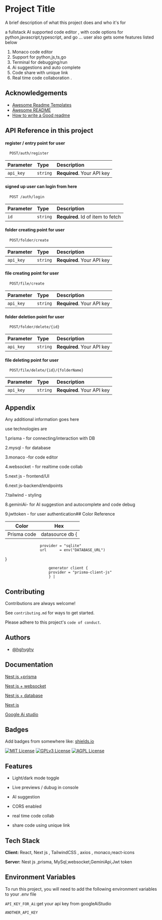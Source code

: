 
# Project Title

A brief description of what this project does and who it's for

a fullstack AI supported code editor , with code options for python,javascript,typescript, and go ... user also gets some features listed below 
1. Monaco code editor 
2. Support for python,js,ts,go  
3.  Terminal for debugging/run 
4. Ai suggestions and auto complete 
5. Code  share with unique link 
6. Real time code collaboration .
## Acknowledgements

 - [Awesome Readme Templates](https://awesomeopensource.com/project/elangosundar/awesome-README-templates)
 - [Awesome README](https://github.com/matiassingers/awesome-readme)
 - [How to write a Good readme](https://bulldogjob.com/news/449-how-to-write-a-good-readme-for-your-github-project)


## API Reference in this project 

#### register / entry point for user 

```http
  POST/auth/register 
```

| Parameter | Type     | Description                |
| :-------- | :------- | :------------------------- |
| `api_key` | `string` | **Required**. Your API key |

#### signed up user can login from here 

```http
  POST /auth/login
```

| Parameter | Type     | Description                       |
| :-------- | :------- | :-------------------------------- |
| `id`      | `string` | **Required**. Id of item to fetch |

#### folder creating point for user 

```http
  POST/folder/create  
```

| Parameter | Type     | Description                |
| :-------- | :------- | :------------------------- |
| `api_key` | `string` | **Required**. Your API key |


#### file creating point for user 

```http
  POST/file/create  
```

| Parameter | Type     | Description                |
| :-------- | :------- | :------------------------- |
| `api_key` | `string` | **Required**. Your API key |


#### folder deletion point for user 

```http
  POST/folder/delete/{id}  
```

| Parameter | Type     | Description                |
| :-------- | :------- | :------------------------- |
| `api_key` | `string` | **Required**. Your API key |


#### file deleting point for user 

```http
  POST/file/delete/{id}/{folderName}  
```

| Parameter | Type     | Description                |
| :-------- | :------- | :------------------------- |
| `api_key` | `string` | **Required**. Your API key |

## Appendix

Any additional information goes here

use technologies are 

1.prisma - for connecting/interaction with DB

2.mysql - for database

3.monaco -for code editor

4.websocket - for realtime code collab

5.next js - frontend/UI

6.next js-backend/endpoints

7.tailwind - styling

8.geminiAi- for AI suggestion and autocomplete and code debug

9.jwttoken - for user authentication## Color Reference

| Color             | Hex                                                                |
| ----------------- | ------------------------------------------------------------------ |
| Prisma code  |   datasource db {
                    provider = "sqlite"
                    url      = env("DATABASE_URL")
}

                        generator client {
                        provider = "prisma-client-js"
                        } |



## Contributing

Contributions are always welcome!

See `contributing.md` for ways to get started.

Please adhere to this project's `code of conduct`.


## Authors

- [@hghyghy](https://www.github.com/hghyhghy)


## Documentation

[Nest js +prisma](https://docs.nestjs.com/recipes/prisma)

[Nest js + websocket](https://docs.nestjs.com/websockets/gateways)

[Nest js + database](https://docs.nestjs.com/techniques/database)

[Next js ](https://nextjs.org/docs)

[Google Ai studio ](https://aistudio.google.com/)







## Badges

Add badges from somewhere like: [shields.io](https://shields.io/)

[![MIT License](https://img.shields.io/badge/License-MIT-green.svg)](https://choosealicense.com/licenses/mit/)
[![GPLv3 License](https://img.shields.io/badge/License-GPL%20v3-yellow.svg)](https://opensource.org/licenses/)
[![AGPL License](https://img.shields.io/badge/license-AGPL-blue.svg)](http://www.gnu.org/licenses/agpl-3.0)


## Features

- Light/dark mode toggle

- Live previews / dubug in console 

- AI suggestion  

- CORS enabled 

- real time code collab

- share code using unique link






## Tech Stack

**Client:** React, Next js , TailwindCSS ,  axios , monaco,react-icons

**Server:** Nest js ,prisma, MySql,websocket,GeminiApi,Jwt token


## Environment Variables

To run this project, you will need to add the following environment variables to your .env file

`API_KEY_FOR_Ai`:get your api key from googleAiStudio

`ANOTHER_API_KEY`

